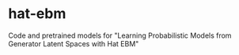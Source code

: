 # hat-ebm
Code and pretrained models for "Learning Probabilistic Models from Generator Latent Spaces with Hat EBM"
